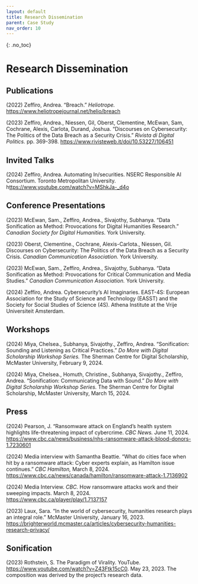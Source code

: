 ```yaml
---
layout: default
title: Research Dissemination
parent: Case Study
nav_order: 10
---
```


<!-- 
This page is an example lesson template.
Add, edit, or remove any content below for the workshop in question. -->

<!-- Putting a {: .no_toc} above a header removes it from the table of contents -->

{: .no_toc}  
# Research Dissemination 

## Publications 
(2022) Zeffiro, Andrea. “Breach.” <em> Heliotrope. </em> <https://www.heliotropejournal.net/helio/breach>

(2023) Zeffiro, Andrea., Niessen, Gil, Oberst, Clementine, McEwan, Sam, Cochrane, Alexis, Carlota, Durand, Joshua. “Discourses on Cybersecurity: The Politics of the Data Breach as a Security Crisis.” <em> Rivista di Digital Politics. </em> pp. 369-398. <https://www.rivisteweb.it/doi/10.53227/106451>

## Invited Talks 
(2024) Zeffiro, Andrea. Automating In/securities. NSERC Responsible AI Consortium. Toronto Metropolitan University. h<ttps://www.youtube.com/watch?v=MShkJa-_d4o> 

## Conference Presentations 
(2023) McEwan, Sam., Zeffiro, Andrea., Sivajothy, Subhanya. “Data Sonification as Method: Provocations for Digital Humanities Research.” <em> Canadian Society for Digital Humanities. </em> York University. 

(2023) Oberst, Clementine., Cochrane, Alexis-Carlota., Niessen, Gil. Discourses on Cybersecurity: The Politics of the Data Breach as a Security Crisis. <em> Canadian Communication Association. </em> York University. 

(2023) McEwan, Sam., Zeffiro, Andrea., Sivajothy, Subhanya. “Data Sonification as Method: Provocations for Critical Communication and Media Studies.” <em> Canadian Communication Association. </em> York University. 

(2024) Zeffiro, Andrea. Cybersecurity’s AI Imaginaries. EAST-4S: European Association for the Study of Science and Technology (EASST) and the Society for Social Studies of Science (4S). Athena Institute at the Vrije Universiteit Amsterdam. 

## Workshops 
(2024) Miya, Chelsea., Subhanya, Sivajothy., Zeffiro, Andrea. “Sonification: Sounding and Listening as Critical Practices.” <em> Do More with Digital Scholarship Workshop Series. </em> The Sherman Centre for Digital Scholarship, McMaster University, February 9, 2024. 

(2024) Miya, Chelsea., Homuth, Christine., Subhanya, Sivajothy., Zeffiro, Andrea. “Sonification: Communicating Data with Sound.” <em> Do More with Digital Scholarship Workshop Series. </em> The Sherman Centre for Digital Scholarship, McMaster University, March 15, 2024. 

## Press 
(2024) Pearson, J. “Ransomware attack on England’s health system highlights life-threatening impact of cybercrime. <em> CBC News. </em> June 11, 2024. <https://www.cbc.ca/news/business/nhs-ransomware-attack-blood-donors-1.7230601>  

(2024) Media interview with Samantha Beattie. “What do cities face when hit by a ransomware attack: Cyber experts explain, as Hamilton issue continues.” <em> CBC Hamilton, </em> March 8, 2024. <https://www.cbc.ca/news/canada/hamilton/ransomware-attack-1.7136902>  

(2024) Media Interview. <em> CBC. </em> How ransomware attacks work and their sweeping impacts. March 8, 2024. <https://www.cbc.ca/player/play/1.7137157>  

(2023) Laux, Sara. “In the world of cybersecurity, humanities research plays an integral role.” McMaster University, January 16, 2023. <https://brighterworld.mcmaster.ca/articles/cybersecurity-humanities-research-privacy/> 

## Sonification 
(2023) Rothstein, S. The Paradigm of Virality. YouTube. <https://www.youtube.com/watch?v=Z43Ftk15cC0>. May 23, 2023. The composition was derived by the project’s research data. 
